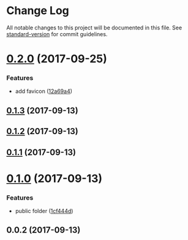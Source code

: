 # Change Log

All notable changes to this project will be documented in this file. See [standard-version](https://github.com/conventional-changelog/standard-version) for commit guidelines.

<a name="0.2.0"></a>
# [0.2.0](https://github.com/zzswang/express-swagger-fancy/compare/v0.1.3...v0.2.0) (2017-09-25)


### Features

* add favicon ([12a69a4](https://github.com/zzswang/express-swagger-fancy/commit/12a69a4))



<a name="0.1.3"></a>
## [0.1.3](https://github.com/zzswang/express-swagger-fancy/compare/v0.1.2...v0.1.3) (2017-09-13)



<a name="0.1.2"></a>
## [0.1.2](https://github.com/zzswang/express-swagger-fancy/compare/v0.1.1...v0.1.2) (2017-09-13)



<a name="0.1.1"></a>
## [0.1.1](https://github.com/zzswang/express-swagger-fancy/compare/v0.1.0...v0.1.1) (2017-09-13)



<a name="0.1.0"></a>
# [0.1.0](https://github.com/zzswang/express-swagger-fancy/compare/v0.0.2...v0.1.0) (2017-09-13)


### Features

* public folder ([1cf444d](https://github.com/zzswang/express-swagger-fancy/commit/1cf444d))



<a name="0.0.2"></a>
## 0.0.2 (2017-09-13)
